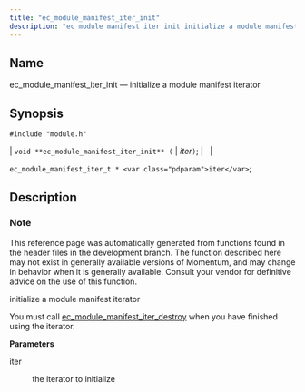 ```yaml
---
title: "ec_module_manifest_iter_init"
description: "ec module manifest iter init initialize a module manifest iterator void ec module manifest iter init iter ec module manifest iter t iter This reference page was automatically generated from functions found in the header files in the development branch The function described here may not exist in generally available..."
---
```


<a name="apis.ec_module_manifest_iter_init"></a> 
## Name

ec_module_manifest_iter_init — initialize a module manifest iterator

## Synopsis

`#include "module.h"`

| `void **ec_module_manifest_iter_init** (` | <var class="pdparam">iter</var>`)`; |   |

`ec_module_manifest_iter_t * <var class="pdparam">iter</var>`;<a name="idp57884448"></a> 
## Description

### Note

This reference page was automatically generated from functions found in the header files in the development branch. The function described here may not exist in generally available versions of Momentum, and may change in behavior when it is generally available. Consult your vendor for definitive advice on the use of this function.

initialize a module manifest iterator

You must call [ec_module_manifest_iter_destroy](/momentum/3/3-api/apis-ec-module-manifest-iter-destroy) when you have finished using the iterator.

**<a name="idp57888384"></a> Parameters**

<dl class="variablelist">

<dt>iter</dt>

<dd>

the iterator to initialize

</dd>

</dl>